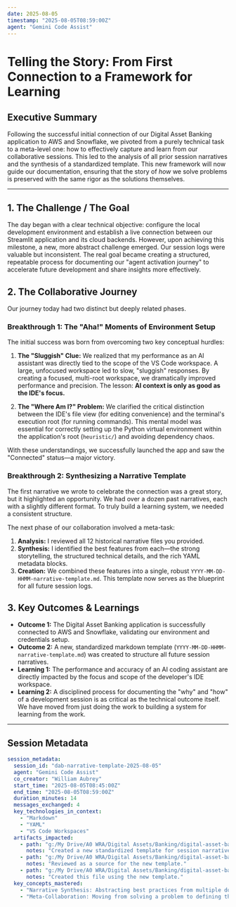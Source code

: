 ```yaml
---
date: 2025-08-05
timestamp: "2025-08-05T08:59:00Z"
agent: "Gemini Code Assist"
---
```


# Telling the Story: From First Connection to a Framework for Learning

## Executive Summary

Following the successful initial connection of our Digital Asset Banking application to AWS and Snowflake, we pivoted from a purely technical task to a meta-level one: how to effectively capture and learn from our collaborative sessions. This led to the analysis of all prior session narratives and the synthesis of a standardized template. This new framework will now guide our documentation, ensuring that the story of *how* we solve problems is preserved with the same rigor as the solutions themselves.

---

## 1. The Challenge / The Goal

The day began with a clear technical objective: configure the local development environment and establish a live connection between our Streamlit application and its cloud backends. However, upon achieving this milestone, a new, more abstract challenge emerged. Our session logs were valuable but inconsistent. The real goal became creating a structured, repeatable process for documenting our "agent activation journey" to accelerate future development and share insights more effectively.

## 2. The Collaborative Journey

Our journey today had two distinct but deeply related phases.

### Breakthrough 1: The "Aha!" Moments of Environment Setup

The initial success was born from overcoming two key conceptual hurdles:

1.  **The "Sluggish" Clue:** We realized that my performance as an AI assistant was directly tied to the scope of the VS Code workspace. A large, unfocused workspace led to slow, "sluggish" responses. By creating a focused, multi-root workspace, we dramatically improved performance and precision. The lesson: **AI context is only as good as the IDE's focus.**

2.  **The "Where Am I?" Problem:** We clarified the critical distinction between the IDE's file view (for editing convenience) and the terminal's execution root (for running commands). This mental model was essential for correctly setting up the Python virtual environment within the application's root (`heuristic/`) and avoiding dependency chaos.

With these understandings, we successfully launched the app and saw the "Connected" status—a major victory.

### Breakthrough 2: Synthesizing a Narrative Template

The first narrative we wrote to celebrate the connection was a great story, but it highlighted an opportunity. We had over a dozen past narratives, each with a slightly different format. To truly build a learning system, we needed a consistent structure.

The next phase of our collaboration involved a meta-task:

1.  **Analysis:** I reviewed all 12 historical narrative files you provided.
2.  **Synthesis:** I identified the best features from each—the strong storytelling, the structured technical details, and the rich YAML metadata blocks.
3.  **Creation:** We combined these features into a single, robust `YYYY-MM-DD-HHMM-narrative-template.md`. This template now serves as the blueprint for all future session logs.

## 3. Key Outcomes & Learnings

*   **Outcome 1:** The Digital Asset Banking application is successfully connected to AWS and Snowflake, validating our environment and credentials setup.
*   **Outcome 2:** A new, standardized markdown template (`YYYY-MM-DD-HHMM-narrative-template.md`) was created to structure all future session narratives.
*   **Learning 1:** The performance and accuracy of an AI coding assistant are directly impacted by the focus and scope of the developer's IDE workspace.
*   **Learning 2:** A disciplined process for documenting the "why" and "how" of a development session is as critical as the technical outcome itself. We have moved from just doing the work to building a system for learning from the work.

---

## Session Metadata

```yaml
session_metadata:
  session_id: "dab-narrative-template-2025-08-05"
  agent: "Gemini Code Assist"
  co_creator: "William Aubrey"
  start_time: "2025-08-05T08:45:00Z"
  end_time: "2025-08-05T08:59:00Z"
  duration_minutes: 14
  messages_exchanged: 4
  key_technologies_in_context:
    - "Markdown"
    - "YAML"
    - "VS Code Workspaces"
  artifacts_impacted:
    - path: "g:/My Drive/A0 WRA/Digital Assets/Banking/digital-asset-banking/docs/narratives/YYYY-MM-DD-HHMM-narrative-template.md"
      notes: "Created a new standardized template for session narratives."
    - path: "g:/My Drive/A0 WRA/Digital Assets/Banking/digital-asset-banking/docs/narratives/2025-08-05 First successful connections.md"
      notes: "Reviewed as a source for the new template."
    - path: "g:/My Drive/A0 WRA/Digital Assets/Banking/digital-asset-banking/docs/narratives/2025-08-05-0859-telling-the-story.md"
      notes: "Created this file using the new template."
  key_concepts_mastered:
    - "Narrative Synthesis: Abstracting best practices from multiple documents into a standardized template."
    - "Meta-Collaboration: Moving from solving a problem to defining the process for solving future problems."
```